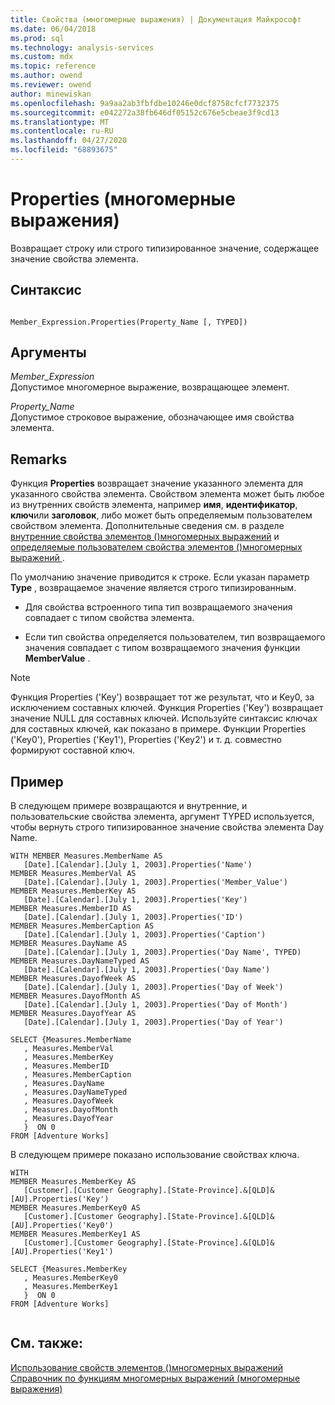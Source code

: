 ```yaml
---
title: Свойства (многомерные выражения) | Документация Майкрософт
ms.date: 06/04/2018
ms.prod: sql
ms.technology: analysis-services
ms.custom: mdx
ms.topic: reference
ms.author: owend
ms.reviewer: owend
author: minewiskan
ms.openlocfilehash: 9a9aa2ab3fbfdbe10246e0dcf8758cfcf7732375
ms.sourcegitcommit: e042272a38fb646df05152c676e5cbeae3f9cd13
ms.translationtype: MT
ms.contentlocale: ru-RU
ms.lasthandoff: 04/27/2020
ms.locfileid: "68893675"
---
```

# <a name="properties-mdx"></a>Properties (многомерные выражения)


  Возвращает строку или строго типизированное значение, содержащее значение свойства элемента.  
  
## <a name="syntax"></a>Синтаксис  
  
```  
  
Member_Expression.Properties(Property_Name [, TYPED])  
```  
  
## <a name="arguments"></a>Аргументы  
 *Member_Expression*  
 Допустимое многомерное выражение, возвращающее элемент.  
  
 *Property_Name*  
 Допустимое строковое выражение, обозначающее имя свойства элемента.  
  
## <a name="remarks"></a>Remarks  
 Функция **Properties** возвращает значение указанного элемента для указанного свойства элемента. Свойством элемента может быть любое из внутренних свойств элемента, например **имя**, **идентификатор**, **ключ**или **заголовок**, либо может быть определяемым пользователем свойством элемента. Дополнительные сведения см. в разделе [внутренние свойства элементов &#40;&#41;многомерных выражений](https://docs.microsoft.com/analysis-services/multidimensional-models/mdx/mdx-member-properties-intrinsic-member-properties) и [определяемые пользователем свойства элементов &#40;&#41;многомерных выражений ](https://docs.microsoft.com/analysis-services/multidimensional-models/mdx/mdx-member-properties-user-defined-member-properties).  
  
 По умолчанию значение приводится к строке. Если указан параметр **Type** , возвращаемое значение является строго типизированным.  
  
-   Для свойства встроенного типа тип возвращаемого значения совпадает с типом свойства элемента.  
  
-   Если тип свойства определяется пользователем, тип возвращаемого значения совпадает с типом возвращаемого значения функции **MemberValue** .  
  
> [!NOTE]  
>  Функция Properties ('Key') возвращает тот же результат, что и Key0, за исключением составных ключей. Функция Properties ('Key') возвращает значение NULL для составных ключей. Используйте синтаксис ключа*x* для составных ключей, как показано в примере. Функции Properties ('Key0'), Properties ('Key1'), Properties ('Key2') и т. д. совместно формируют составной ключ.  
  
## <a name="example"></a>Пример  
 В следующем примере возвращаются и внутренние, и пользовательские свойства элемента, аргумент TYPED используется, чтобы вернуть строго типизированное значение свойства элемента Day Name.  
  
```  
WITH MEMBER Measures.MemberName AS   
   [Date].[Calendar].[July 1, 2003].Properties('Name')  
MEMBER Measures.MemberVal AS   
   [Date].[Calendar].[July 1, 2003].Properties('Member_Value')  
MEMBER Measures.MemberKey AS   
   [Date].[Calendar].[July 1, 2003].Properties('Key')  
MEMBER Measures.MemberID AS   
   [Date].[Calendar].[July 1, 2003].Properties('ID')  
MEMBER Measures.MemberCaption AS   
   [Date].[Calendar].[July 1, 2003].Properties('Caption')  
MEMBER Measures.DayName AS   
   [Date].[Calendar].[July 1, 2003].Properties('Day Name', TYPED)  
MEMBER Measures.DayNameTyped AS   
   [Date].[Calendar].[July 1, 2003].Properties('Day Name')  
MEMBER Measures.DayofWeek AS   
   [Date].[Calendar].[July 1, 2003].Properties('Day of Week')  
MEMBER Measures.DayofMonth AS   
   [Date].[Calendar].[July 1, 2003].Properties('Day of Month')  
MEMBER Measures.DayofYear AS   
   [Date].[Calendar].[July 1, 2003].Properties('Day of Year')  
  
SELECT {Measures.MemberName  
   , Measures.MemberVal  
   , Measures.MemberKey  
   , Measures.MemberID  
   , Measures.MemberCaption  
   , Measures.DayName  
   , Measures.DayNameTyped  
   , Measures.DayofWeek  
   , Measures.DayofMonth  
   , Measures.DayofYear  
   }  ON 0  
FROM [Adventure Works]  
```  
  
 В следующем примере показано использование свойства*x* ключа.  
  
```  
WITH   
MEMBER Measures.MemberKey AS   
   [Customer].[Customer Geography].[State-Province].&[QLD]&[AU].Properties('Key')  
MEMBER Measures.MemberKey0 AS   
   [Customer].[Customer Geography].[State-Province].&[QLD]&[AU].Properties('Key0')  
MEMBER Measures.MemberKey1 AS   
   [Customer].[Customer Geography].[State-Province].&[QLD]&[AU].Properties('Key1')  
  
SELECT {Measures.MemberKey  
   , Measures.MemberKey0  
   , Measures.MemberKey1     
   }  ON 0  
FROM [Adventure Works]  
  
```  
  
## <a name="see-also"></a>См. также:  
 [Использование свойств элементов &#40;&#41;многомерных выражений](https://docs.microsoft.com/analysis-services/multidimensional-models/mdx/mdx-member-properties)   
 [Справочник по функциям многомерных выражений (многомерные выражения)](../mdx/mdx-function-reference-mdx.md)  
  
  
